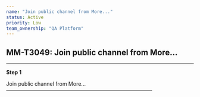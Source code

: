 ```yaml
---
name: "Join public channel from More..."
status: Active
priority: Low
team_ownership: "QA Platform"
---
```


## MM-T3049: Join public channel from More...

---

**Step 1**

Join public channel from More...\
————————————————————————————
